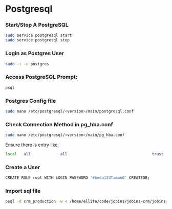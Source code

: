 # Postgresql 

### Start/Stop A PostgreSQL 
```bash
sudo service postgresql start
sudo service postgresql stop
```


### Login as Postgres User

```bash
sudo -i -u postgres
```

### Access PostgreSQL Prompt:
```bash
psql
```

### Postgres Config file
```bash
sudo nano /etc/postgresql/<version>/main/postgresql.conf
```

### Check Connection Method in pg_hba.conf
```bash
sudo nano /etc/postgresql/<version>/main/pg_hba.conf
```

Ensure there is entry like,
```bash
local   all             all                                     trust
```

### Create a User
```bash
CREATE ROLE root WITH LOGIN PASSWORD '#bedu123TamanG' CREATEDB;
```

### Import sql file
```bash
psql -d crm_production -w < /home/ellite/code/jobins/jobins-crm/jobins-crm-dump-5-11.sql
```
